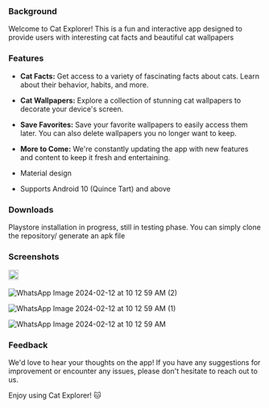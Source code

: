 ### Background

Welcome to Cat Explorer! This is a fun and interactive app designed to provide users with interesting cat facts and beautiful cat wallpapers



### Features
*  **Cat Facts:** Get access to a variety of fascinating facts about cats. Learn about their behavior, habits, and more. <br /> 
 
* **Cat Wallpapers:** Explore a collection of stunning cat wallpapers to decorate your device's screen. <br />
 
* **Save Favorites:** Save your favorite wallpapers to easily access them later. You can also delete wallpapers you no longer want to keep. <br /> 
 
* **More to Come:** We're constantly updating the app with new features and content to keep it fresh and entertaining. <br /> 
 
* Material design <br />
 
* Supports Android 10 (Quince Tart) and above <br />



### Downloads
 Playstore installation in progress, still in testing phase.
 You can simply clone the repository/ generate an apk file



### Screenshots

<img src="https://github.com/erinfolami/Cat-Explorer/assets/50245033/35250663-7ccf-4ace-b1b5-ee3eb3a76ce2" width="20"> &nbsp;&nbsp;&nbsp;&nbsp;&nbsp;&nbsp;&nbsp;&nbsp;&nbsp; 

![WhatsApp Image 2024-02-12 at 10 12 59 AM (2)](https://github.com/erinfolami/Cat-Explorer/assets/50245033/12ef1cd8-4dcb-4c2f-b7ed-be984c4f59b0)

![WhatsApp Image 2024-02-12 at 10 12 59 AM (1)](https://github.com/erinfolami/Cat-Explorer/assets/50245033/a069237a-e86d-4506-aacf-dd370f0882ec)


![WhatsApp Image 2024-02-12 at 10 12 59 AM](https://github.com/erinfolami/Cat-Explorer/assets/50245033/05cdd656-8c2a-4a5e-9c9c-3a53576751e0)




### Feedback
We'd love to hear your thoughts on the app! If you have any suggestions for improvement or encounter any issues, please don't hesitate to reach out to us.

Enjoy using Cat Explorer! 🐱


 
